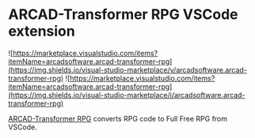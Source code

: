 # ARCAD-Transformer RPG VSCode extension
![https://marketplace.visualstudio.com/items?itemName=arcadsoftware.arcad-transformer-rpg](https://img.shields.io/visual-studio-marketplace/v/arcadsoftware.arcad-transformer-rpg)
![https://marketplace.visualstudio.com/items?itemName=arcadsoftware.arcad-transformer-rpg](https://img.shields.io/visual-studio-marketplace/i/arcadsoftware.arcad-transformer-rpg)

[ARCAD-Transformer RPG](https://marketplace.visualstudio.com/items?itemName=arcadsoftware.arcad-transformer-rpg) converts RPG code to Full Free RPG from VSCode.